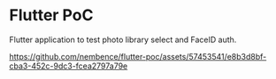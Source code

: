 # Flutter PoC

Flutter application to test photo library select and FaceID auth.

https://github.com/nembence/flutter-poc/assets/57453541/e8b3d8bf-cba3-452c-9dc3-fcea2797a79e

